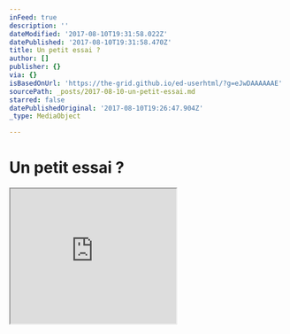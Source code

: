 ```yaml
---
inFeed: true
description: ''
dateModified: '2017-08-10T19:31:58.022Z'
datePublished: '2017-08-10T19:31:58.470Z'
title: Un petit essai ?
author: []
publisher: {}
via: {}
isBasedOnUrl: 'https://the-grid.github.io/ed-userhtml/?g=eJwDAAAAAAE'
sourcePath: _posts/2017-08-10-un-petit-essai.md
starred: false
datePublishedOriginal: '2017-08-10T19:26:47.904Z'
_type: MediaObject

---
```

# Un petit essai ?

<iframe src="https://the-grid.github.io/ed-userhtml/?g=eJyVj81OwzAQhO95Csv3xE1ocAq2JcRbcHOc9Q81SeTdUsHT8xOoOIE4jTSz82lH5TQfWYGsOdJLBowAxFks4DWPRCveCGERgbB209y8phBgadzyJJ7bGsmOGcS3iciZMJVCV9JKDIv7N-MRuVFiA1xIhj18pndramg5wsw046XtYZLSH-R07Ya27-Tey_EAw9DZcehHfvsrJ9s5nGyAD5QvfxzfL7NPoTnDWMi9N6ic4EejUtv3rNq0PqeJor7qdhcnQgqRdLffGVapr7XmDYQzgUU" height="244" style=""></iframe>